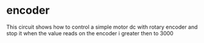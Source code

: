 # encoder
This circuit shows how to control a simple motor dc with rotary encoder and stop it when the value reads on the encoder i greater then to 3000

